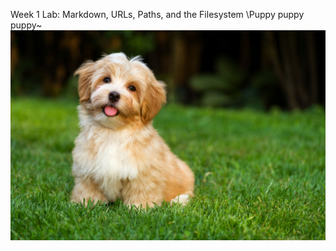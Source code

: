 Week 1 Lab: Markdown, URLs, Paths, and the Filesystem
\\Puppy puppy puppy~
![Image](licensed-image.jpeg)
